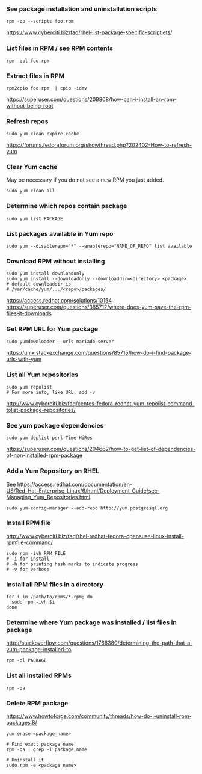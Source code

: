 ### See package installation and uninstallation scripts

```
rpm -qp --scripts foo.rpm
```

https://www.cyberciti.biz/faq/rhel-list-package-specific-scriptlets/


### List files in RPM / see RPM contents

```
rpm -qpl foo.rpm
```


### Extract files in RPM

```
rpm2cpio foo.rpm  | cpio -idmv
```

https://superuser.com/questions/209808/how-can-i-install-an-rpm-without-being-root


### Refresh repos

```
sudo yum clean expire-cache
```

https://forums.fedoraforum.org/showthread.php?202402-How-to-refresh-yum


### Clear Yum cache

May be necessary if you do not see a new RPM you just added.

```
sudo yum clean all
```


### Determine which repos contain package

```
sudo yum list PACKAGE
```


### List packages available in Yum repo

```
sudo yum --disablerepo="*" --enablerepo="NAME_OF_REPO" list available
```


### Download RPM without installing

```
sudo yum install downloadonly
sudo yum install --downloadonly --downloaddir=<directory> <package>
# default downloaddir is
# /var/cache/yum/.../<repo>/packages/
```

https://access.redhat.com/solutions/10154
https://superuser.com/questions/385712/where-does-yum-save-the-rpm-files-it-downloads


### Get RPM URL for Yum package

```
sudo yumdownloader --urls mariadb-server
```

https://unix.stackexchange.com/questions/85715/how-do-i-find-package-urls-with-yum


### List all Yum repositories

```
sudo yum repolist
# For more info, like URL, add -v
```

http://www.cyberciti.biz/faq/centos-fedora-redhat-yum-repolist-command-tolist-package-repositories/


### See yum package dependencies

```
sudo yum deplist perl-Time-HiRes
```

https://superuser.com/questions/294662/how-to-get-list-of-dependencies-of-non-installed-rpm-package


### Add a Yum Repository on RHEL

See https://access.redhat.com/documentation/en-US/Red_Hat_Enterprise_Linux/6/html/Deployment_Guide/sec-Managing_Yum_Repositories.html.

```
sudo yum-config-manager --add-repo http://yum.postgresql.org
```


### Install RPM file

http://www.cyberciti.biz/faq/rhel-redhat-fedora-opensuse-linux-install-rpmfile-command/

```
sudo rpm -ivh RPM_FILE
# -i for install
# -h for printing hash marks to indicate progress
# -v for verbose
```


### Install all RPM files in a directory

```
for i in /path/to/rpms/*.rpm; do
  sudo rpm -ivh $i
done
```


### Determine where Yum package was installed / list files in package

http://stackoverflow.com/questions/1766380/determining-the-path-that-a-yum-package-installed-to

```
rpm -ql PACKAGE
```


### List all installed RPMs

```
rpm -qa
```


### Delete RPM package

https://www.howtoforge.com/community/threads/how-do-i-uninstall-rpm-packages.8/

```
yum erase <package_name>

# Find exact package name
rpm -qa | grep -i package_name

# Uninstall it
sudo rpm -e <package name>
```